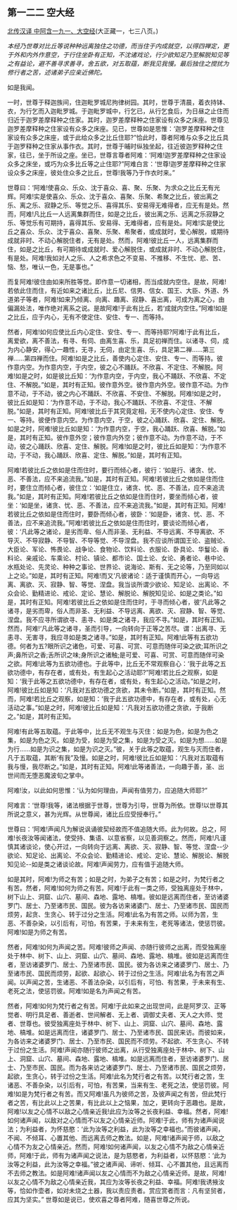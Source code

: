 ## 第一二二 空大经

[北传汉译 中阿含一九一、大空经](https://github.com/gwsice/buddhism/blob/master/%E6%97%A9%E6%9C%9F/%E4%B8%AD%E9%98%BF%E5%90%AB%E7%BB%8F/49.md#da-kong-jing)(大正藏一，七三八页。)

*本经乃世尊对比丘等说种种远离独住之功德，而当住于内成就空，以得四禅定，更于外和内外作意空，于行住坐卧有正知，不沈诸戏论，行少欲知足乃至解脱知见等之有益论，避不善寻求善寻，舍五欲，对五取蕴，断我见我慢。最后独住之搅扰为修行者之苦，述诸弟子应亲近佛陀。*

如是我闻。

一时，世尊于释迦族间，住迦毗罗城尼拘律树园。其时，世尊于清晨，着衣持钵、衣，为行乞而入迦毗罗城。于迦毗罗城中，行乞已，从行乞食后，为日昼之止住而归近于迦罗差摩释种之住家。其时，迦罗差摩释种之住家设有众多之床座。世尊见迦罗差摩释种之住家设有众多之床座。见已，世尊如是思惟：‘迦罗差摩释种之住家设有众多之床座，或于此给众多之比丘住耶?”恰此时，尊者阿难与众多之比丘具于迦罗释种之住家从事作衣。其时，世尊于晡时纵独坐起，往近彼迦罗释种之住家，往已，坐于所设之座。坐已，世尊言尊者阿难：‘阿难!迦罗差摩释种之住家设众多之床坐，或巧为众多比丘等之止住耶?”阿难白言：‘世尊!迦罗差摩释种之住家设众多之床座，彼处住众多之比丘，世尊!我等乃于作衣时来。”

世尊曰：‘阿难!使喜众、乐众、沈于喜众、喜、聚、乐聚、为求众之比丘无有光辉。阿难!实是使喜众、乐众、沈于喜众、喜聚、乐聚、希聚之比丘，彼出离之乐、离之乐、寂静之乐、等觉之乐、喜得其乐、安易得无难得者，应无有是处。然而，阿难!凡比丘一人远离集群而住，如是之比丘，彼出离之乐、远离之乐寂静之乐、等觉乐有可期持，喜得其乐、安易得、无难得者，应有是处。阿难!实是使比丘之喜众、乐众、沈于喜众、喜聚、乐聚、希聚者，或成就时，爱心解脱，或期待成就非时、不动心解脱住者，无有是处。然而，阿难!彼比丘一人，远离集群而住，如是之比丘，有可期待或成就时、爱心解脱住，或成就非时、不动心解脱住，有是处。阿难!我如对人之乐、人之希求色之不变易、不推移、不生忧、悲、苦、恼、愁，唯认一色，无是事也。”

而复阿难!彼住由如来所胜等觉。即作意一切诸相，而当成就内空住。是故，阿难!若依此住而住，有近如来之诸比丘，比丘尼、信男、信女、国王、大臣、外道、外道弟子等者，阿难!如来乃倾离、向离、趣离、寂静、喜出离，可成为离之心，由偏漏处法，唯作绝对离系之说。是故阿难!于此有比丘，若‘成就内空住。”阿难!如是之比丘，应于内心，无有不使定住、安住、专一、而等持。

然者，阿难!如何应使比丘内心定住、安住、专一、而等持耶?阿难!于此有比丘，离爱欲，离不善法，有寻、有伺、由离生喜、乐，具足初禅而住。以诸寻、伺，成为内心静安，得心一趣性，无寻，无伺，由定生喜、乐，具足第二禅……第三禅……第四禅而住。阿难!如是之比丘，善使内心定住、安住、专一、而等持。彼作意内空。为作意内空，于内空，彼之心不踊跃。不欣喜、不定住、不解脱。阿难!如是之时，如是彼比丘知：‘为作意内空，于内空，我心不踊跃、不欣喜、不定住、不解脱。”如是，其时有正知。彼作意外空。彼作意内外空。彼作意不动。为作意不动，于不动，彼之内心不踊跃、不欣喜、不安住、不解脱。阿难!如是之时，彼比丘如是知：‘为作意不动，于不动，我心不踊跃、不欣喜、不定住、不解脱。”如是，其时有正知。阿难!彼比丘于其究竟定相，无不使内心定住、安住、专一、等持。彼便作意内空。为作意内空，于空，彼之心踊跃、欣喜、定住、解脱。如是之时，阿难!彼比丘如是知：‘为作意内空，于空，我心踊跃、欣喜、解脱。”如是，其时有正知。彼作意外空；彼作意内外空；彼作意不动。为作意不动，于不动，彼之心踊跃、欣喜、定住、解脱。阿难!如是之时，彼比丘如是知：‘为作意不动，于不动，我心踊跃、欣喜、定住、解脱。”如是，其时有正知。

阿难!若彼比丘之依如是住而住时，要行而倾心者，彼行：‘如是行、诸贪、忧、恶、不善法，应不来追流我。”如是，其时有正知。阿难!若彼比丘之依如是住而住时，要住立而倾心者，彼住立：‘如是住立，诸贪、忧、恶、不善法，应不来追流我。”如是，其时有正知。阿难!若彼比丘之依如是住而住时，要坐而倾心者，彼坐：‘如是坐，诸贪、忧、恶、不善法，应不来追流我。”如是，其时有正知。阿难!若彼比丘之依如是住而住时，要卧而倾心者，彼卧：‘如是卧，诸贪、忧、恶、不善法，应不来追流我。”阿难!若彼比丘之依如是住而住时，要谈论而倾心者，彼：‘凡此等之诸论，是劣而卑、俗人而非圣、无利益、不导远离、不导离欲、不导灭、不导寂静、不导智、不导等觉、不导涅盘。我不应谈所谓国王论、盗贼论、大臣论、军论、怖畏论、战争论、食物论、饮料论、衣服论、卧具论、华鬘论、香料论、亲戚论、车乘论、村论、镇论、都市论、国土论、女论、勇者论、巷中论、水瓶处论、先灵论、种种之事论、世界论、说海论、斯有、无之论等，乃至同如以上之论。”如是，其时有正知。阿难!而又‘凡彼诸论：适于谨慎而开心，一向导远离、离欲、灭、寂静、智、等觉、涅盘。我当谈所谓少欲论、知足论、出离论、不众会论、勤精进论、戒论、定论、慧论、解脱论、解脱知见论、如是之类论。”如是，其时有正知。阿难!若彼比丘之依如是住而住时，于寻而倾心者，彼‘凡此等之诸寻，是劣而卑，俗人而非圣、无利益、不导远离、离欲、灭、寂静、智、等觉、涅盘。我不应寻所谓欲寻、恚寻、如是类之诸寻，我应不寻。”如是，其时有正知。然而，阿难!‘凡此等之诸寻，圣而引导，一向转向于正等之苦尽。谓：出离寻、无恚寻、无害寻，我应寻如是类之诸寻。”如是，其时有正知。阿难!此等有五欲功德。何者为五?眼所识之诸色，可爱、可喜、可赏、可意而随伴可染之欲;耳所识之声;鼻所识之香;舌所识之味;身所识之诸触;是可爱、可喜、可赏、可意而随伴可染之欲。阿难!此等为五欲功德也。于此等中，比丘无不常观察自心：‘我于此等之五欲功德中，有存在者，或有处，有生起心之活动耶?”阿难!若比丘之观察，如是知：‘我于此等之五欲功德中，有存在者，或有处，有生起心之活动。”如是之时，阿难!彼比丘如是知：‘凡我对五欲功德之贪欲，其未令断。”如是，其时有正知。然而，阿难!若比丘之观察，如是知：‘我于此五欲功德中，有存在者，或有处，心无活动之事。”如是之时，阿难!彼比丘如是知：‘凡我对五欲功德之贪欲，于我断之。”如是，其时有正知。

阿难!有此等五取蕴。于此等中，比丘无不观生与灭住：如是为色，如是为色之集，如是为色之灭。如是为受，如是为受之集，如是为受之灭。如是为想……如是为行……如是为识之集，如是为识之灭。”彼，关于此等之取蕴，观生与灭而住者，凡于五取蕴，其断‘有我”及慢。如是之时，阿难!彼比丘如是知：‘凡我对五取蕴有我与慢，我尽断之。”如是，其时有正知。阿难!此等诸善法，一向趣于善，圣、出世间而无堕恶魔波旬之掌中。

阿难!汝，以此如何思惟：‘认为如何理由，声闻有值劳力，应追随大师耶?”

阿难言：‘世尊!我等，诸法根据于世尊，世尊为引导，世尊为所依。世尊!以世尊其所说之意义，甚为光辉。从世尊闻，诸比丘应受授奉行。”

世尊曰：‘阿难!声闻凡为解说讽诵彼契经故而不值追随大师。此为何故。总之，阿难!长夜汝等闻诸法，使受持、集语、以意省察，以见善洞察之。然而，阿难!凡谨慎其诸谈论，使心开过，一向转向于远离、离欲、灭、寂静、智、等觉、涅盘--少欲论、知足论、出离论、不众会论、勤精进论、戒论、定论、慧论、解脱论、解脱知见论--如是类之诸谈论故。阿难!声闻劳力，应有值于追随大师。

如是其时，阿难!为师之有苦；如是之时，为弟子之有苦；如是之时，为梵行者之有苦。然者，阿难!如何为师之有苦。阿难!于此有一类之师，受独离座处于林中，树下山上、洞窟、山穴、墓间、森地、露地、槁堆。彼如是远离而住者，至访诸婆罗门、居士、乃至诸市民、国民。彼为各访来诸婆门、居士、乃至诸市民、国民而烦劳，起贪、生贪心、转于过分之生活。阿难!此名为有苦之师。以师为苦，生恶、不善杂染，以引后有，可怕，有苦果，于未来有生，老死等诸法，使惩罚彼。阿难!如是为师之有苦。

然者，阿难!如何为声闻之苦。阿难!彼师之声闻、亦随行彼师之出离，而受独离座处于林中、树下、山上、洞窟、山穴、墓间、森地、露地、槁堆。彼如是远离而住者，至访诸婆罗门、居士、乃至诸市民、国民。彼为各访来之诸婆罗门、居士、乃至诸市民、国民而烦劳，起欲、起欲心、转于过份之生活。阿难!此名为有苦之声闻。以声闻之苦，生诸恶、不善法杂染，以引后有，可怕、有苦果，于未来有生、老死之法，使惩罚彼。阿难!如是名为声闻之有苦。

然者，阿难!如何为梵行者之有苦。阿难!于此如来之出现世间，此是阿罗汉、正等觉者、明行具足者、善逝者、世间解者、无上者、调御丈夫者、天人之大师、觉者、世尊也。彼受独离座处于林中、树下、山上、洞窟、山穴、墓间、森地、露地、槁堆。如是远离而住，诸婆罗门、居士、乃至诸市民、国民来访。而彼如来，为各访来之诸婆罗门、居士、乃至市民、国民而不烦劳。不起欲、不生贪心、不转于过份之生活。阿难!声闻亦随行彼师之出离，从行受独离座处于林中、树下、山上、洞窟、山穴、墓间、森地、露地、槁堆。如是远离而住者，至访诸婆罗门、居士、乃至市民、国民。而为各来访之诸婆罗门、居士、乃至诸市民、国民之烦劳，起欲，生贪心，转于过份之生活。阿难!此名为梵行者之有苦。以梵行者之苦，生诸恶、不善杂染，以引后有，可怕，有苦果，当来有生、老死之法，使惩罚彼。阿难!如是为梵行者之有苦。而又阿难!虽凡为彼师之苦，及彼声闻之有苦，但此梵行者之苦，有比此以上之苦果，有比此以上之恼果，加之，更转向于恶趣也。是故，阿难!以友之心情不以敌之心情亲近我!此应为汝等之长夜利益、幸福。然者，阿难!如何诸声闻，以敌对之心情而不以友之心情亲近师。阿难!于此，师有为诸声闻说法；为利益者，为怀慈愍：‘此为汝等之利益，此为汝等之幸福也。”而彼诸声闻，不闻、不倾耳、心置其他、而远离去师之教法。如是，阿难!诸声闻于师，以敌之心情不为友之心情亲近。然而，阿难!如何诸声闻，以友之心情不为敌之心情亲近师，阿难!于此，师有为诸声闻之说法，是为慈愍者，为利益者，以怀慈愍：‘此为汝等之利益，此为汝等之幸福。”彼之诸声闻、谛听、倾耳、心不置其他，且远离而不去师之教法。如是阿难!诸声闻以友之心情而不为敌之心情亲近师。是故，阿难!以友之心情不为敌之心情亲近我，其应为汝等长夜之利益、幸福。阿难!我诱掖汝等，恰如作壶者，如对未烧之土器，我以责应责者。赏应赏者而言：凡有坚贸者，应其为坚实。”
世尊如是说已，使欢喜之尊者阿难，随喜世尊之所说。
